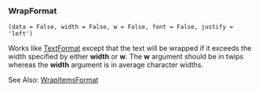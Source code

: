 ### WrapFormat

``` suneido
(data = False, width = False, w = False, font = False, justify = 'left')
```

Works like [TextFormat](<TextFormat.md>) 
except that the text will be wrapped if it exceeds the width 
specified by either **width** or **w**. 
The **w** argument should be in twips 
whereas the **width** argument is in average character widths.

See Also: [WrapItemsFormat](<WrapItemsFormat.md>)